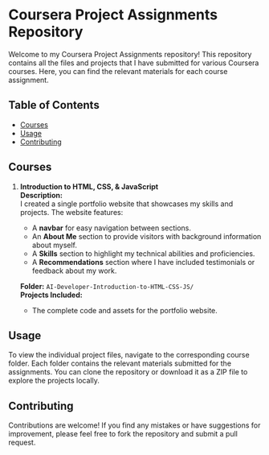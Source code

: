 # Coursera Project Assignments Repository

Welcome to my Coursera Project Assignments repository! This repository contains all the files and projects that I have submitted for various Coursera courses. Here, you can find the relevant materials for each course assignment.

## Table of Contents

- [Courses](#courses)
- [Usage](#usage)
- [Contributing](#contributing)

## Courses

1. **Introduction to HTML, CSS, & JavaScript**  
   **Description:**  
   I created a single portfolio website that showcases my skills and projects. The website features:
   - A **navbar** for easy navigation between sections.
   - An **About Me** section to provide visitors with background information about myself.
   - A **Skills** section to highlight my technical abilities and proficiencies.
   - A **Recommendations** section where I have included testimonials or feedback about my work.

   **Folder:** `AI-Developer-Introduction-to-HTML-CSS-JS/`  
   **Projects Included:**  
   - The complete code and assets for the portfolio website.

## Usage

To view the individual project files, navigate to the corresponding course folder. Each folder contains the relevant materials submitted for the assignments. You can clone the repository or download it as a ZIP file to explore the projects locally.

## Contributing

Contributions are welcome! If you find any mistakes or have suggestions for improvement, please feel free to fork the repository and submit a pull request. 
